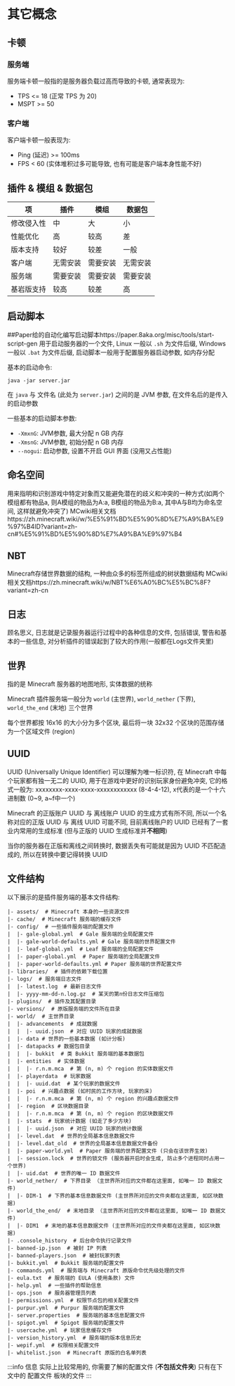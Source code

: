 # 其它概念

## 卡顿

### 服务端

服务端卡顿一般指的是服务器负载过高而导致的卡顿, 通常表现为:
- TPS <= 18 (正常 TPS 为 20)
- MSPT >= 50

### 客户端

客户端卡顿一般表现为:
- Ping (延迟) >= 100ms
- FPS < 60 (实体堆积过多可能导致, 也有可能是客户端本身性能不好)

## 插件 & 模组 & 数据包

| 项     | 插件   | 模组   | 数据包  |
|-------|------|------|------|
| 修改侵入性 | 中    | 大    | 小    |
| 性能优化 | 高    | 较高    | 差    |
| 版本支持  | 较好   | 较差   | 一般   |
| 客户端   | 无需安装 | 需要安装 | 无需安装 |
| 服务端   | 需要安装 | 需要安装 | 需要安装 |
| 基岩版支持 | 较高    | 较差    | 高    |

## 启动脚本
##Paper给的自动化编写启动脚本https://paper.8aka.org/misc/tools/start-script-gen
用于启动服务器的一个文件, Linux 一般以 `.sh` 为文件后缀, Windows 一般以 `.bat` 为文件后缀, 启动脚本一般用于配置服务器启动参数, 如内存分配

基本的启动命令:

```shell
java -jar server.jar
```

在 `java` 与 文件名 (此处为 `server.jar`) 之间的是 JVM 参数, 在文件名后的是传入的启动参数

一些基本的启动脚本参数:
- `-XmxnG`: JVM参数, 最大分配 n GB 内存
- `-XmsnG`: JVM参数, 初始分配 n GB 内存
- `--nogui`: 启动参数, 设置不开启 GUI 界面 (没用又占性能)

## 命名空间

用来指明和识别游戏中特定对象而又能避免潜在的歧义和冲突的一种方式(如两个模组都有物品a, 则A模组的物品为A:a, B模组的物品为B:a, 其中A与B均为命名空间, 这样就避免冲突了)
MCwiki相关文档https://zh.minecraft.wiki/w/%E5%91%BD%E5%90%8D%E7%A9%BA%E9%97%B4ID?variant=zh-cn#%E5%91%BD%E5%90%8D%E7%A9%BA%E9%97%B4

## NBT

Minecraft存储世界数据的结构, 一种由众多的标签所组成的树状数据结构
MCwiki相关文档https://zh.minecraft.wiki/w/NBT%E6%A0%BC%E5%BC%8F?variant=zh-cn

## 日志
顾名思义, 日志就是记录服务器运行过程中的各种信息的文件, 包括错误, 警告和基本的一些信息, 对分析插件的错误起到了较大的作用(一般都在Logs文件夹里)

## 世界
指的是 Minecraft 服务器的地图地形, 实体数据的统称

Minecraft 插件服务端一般分为 `world` (主世界), `world_nether` (下界), `world_the_end` (末地) 三个世界

每个世界都按 16x16 的大小分为多个区块, 最后将一块 32x32 个区块的范围存储为一个区域文件 (region)

## UUID

UUID (Universally Unique Identifier) 可以理解为唯一标识符, 在 Minecraft 中每个玩家都有独一无二的 UUID, 用于在游戏中更好的识别玩家身份避免冲突, 它的格式一般为: xxxxxxxx-xxxx-xxxx-xxxxxxxxxxxx (8-4-4-12), x代表的是一个十六进制数 (0~9, a~f中一个)

Minecraft 的正版账户 UUID 与 离线账户 UUID 的生成方式有所不同, 所以一个名称对应的正版 UUID 与 离线 UUID 可能不同, 目前离线账户的 UUID 已经有了一套业内常用的生成标准 (但与正版的 UUID 生成标准并**不相同**)

当你的服务器在正版和离线之间转换时, 数据丢失有可能就是因为 UUID 不匹配造成的, 所以在转换中要记得转换 UUID

## 文件结构

以下展示的是插件服务端的基本文件结构:

```text
|- assets/  # Minecraft 本身的一些资源文件
|- cache/  # Minecraft 服务端的缓存文件
|- config/  # 一些插件服务端的配置文件
|  |- gale-global.yml  # Gale 服务端的全局配置文件
|  |- gale-world-defaults.yml # Gale 服务端的世界配置文件
|  |- leaf-global.yml  # Leaf 服务端的全局配置文件
|  |- paper-global.yml  # Paper 服务端的全局配置文件
|  |- paper-world-defaults.yml # Paper 服务端的世界配置文件
|- libraries/  # 插件的依赖下载位置
|- logs/  # 服务端日志文件
|  |- latest.log  # 最新日志文件
|  |- yyyy-mm-dd-n.log.gz  # 某天的第n份日志文件压缩包
|- plugins/  # 插件及其配置目录
|- versions/  # 原版服务端的文件所在目录
|- world/  # 主世界目录
|  |- advancements  # 成就数据
|  |  |- uuid.json  # 对应 UUID 玩家的成就数据
|  |- data # 世界的一些基本数据 (如计分板)
|  |- datapacks # 数据包目录
|  |  |- bukkit  # 类 Bukkit 服务端的基本数据包
|  |- entities  # 实体数据
|  |  |- r.n.m.mca  # 第 (n, m) 个 region 的实体数据文件
|  |- playerdata  # 玩家数据
|  |  |- uuid.dat  # 某个玩家的数据文件
|  |- poi  # 兴趣点数据 (如村民的工作方块, 玩家的床)
|  |  |- r.n.m.mca  # 第 (n, m) 个 region 的兴趣点数据文件
|  |- region  # 区块数据目录
|  |  |- r.n.m.mca  # 第 (n, m) 个 region 的区块数据文件
|  |- stats  # 玩家统计数据 (如走了多少方块)
|  |  |- uuid.json  # 对应 UUID 玩家的统计数据
|  |- level.dat  # 世界的全局基本信息数据文件
|  |- level.dat_old  # 世界的全局基本信息数据文件备份
|  |- paper-world.yml  # Paper 服务端的世界配置文件 (只会在该世界生效)
|  |- session.lock  # 世界的锁文件 (服务器开启时会生成, 防止多个进程同时占用一个世界)
|  |- uid.dat  # 世界的唯一 ID 数据文件
|- world_nether/  # 下界目录 （主世界所对应的文件都在这里面, 如唯一 ID 数据文件)
|  |- DIM-1  # 下界的基本信息数据文件 (主世界所对应的文件夹都在这里面, 如区块数据)
|- world_the_end/  # 末地目录 （主世界所对应的文件都在这里面, 如唯一 ID 数据文件)
|  |- DIM1  # 末地的基本信息数据文件 (主世界所对应的文件夹都在这里面, 如区块数据)
|- .console_history  # 后台命令执行记录文件
|- banned-ip.json  # 被封 IP 列表
|- banned-players.json  # 被封玩家列表
|- bukkit.yml  # Bukkit 服务端的配置文件
|- commands.yml  # 服务端与 Minecraft 原版命令优先级处理的文件
|- eula.txt  # 服务端的 EULA (使用条款) 文件
|- help.yml  # 一些插件的帮助信息
|- ops.json  # 服务器管理员列表
|- permissions.yml  # 权限节点包的相关配置文件
|- purpur.yml  # Purpur 服务端的配置文件
|- server.properties  # 服务端的基本信息配置文件
|- spigot.yml  # Spigot 服务端的配置文件
|- usercache.yml  # 玩家信息缓存文件
|- version_history.yml  # 服务端的版本信息历史
|- wepif.yml  # 权限相关配置文件
|- whitelist.json  # Minecraft 原版的白名单列表
```

:::info 信息
实际上比较常用的, 你需要了解的配置文件 (**不包括文件夹**) 只有在下文中的 配置文件 板块的文件
:::
